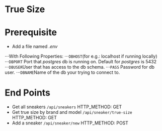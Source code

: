 # True Size

Prerequisite
=============
* Add a file named _.env_

⋅⋅⋅With Following Properties:
⋅⋅⋅```DBHOST```(for e.g.: localhost if running locally)
⋅⋅⋅```DBPORT``` Port that _postgres_ db is running on. Default for _postgres_ is 5432
⋅⋅⋅```DBUSER```User that has access to the db schema.
⋅⋅⋅```PASS``` Password for db user.
⋅⋅⋅```DBNAME```Name of the db your trying to connect to. 

End Points
===========

* Get all sneakers ```/api/sneakers``` HTTP_METHOD: GET
* Get true size by brand and model ```/api/sneaker/true-size``` HTTP_METHOD: GET
* Add a sneaker ```/api/sneaker/new``` HTTP_METHOD: POST


